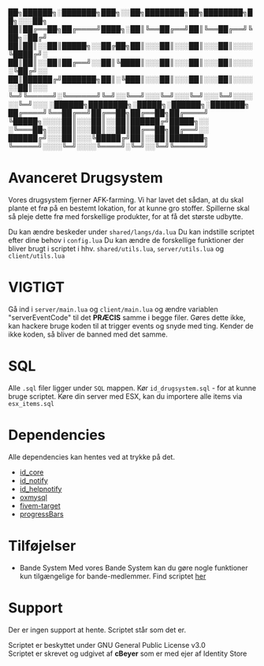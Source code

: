 
██╗██████╗░███████╗███╗░░██╗████████╗██╗████████╗██╗░░░██╗
██║██╔══██╗██╔════╝████╗░██║╚══██╔══╝██║╚══██╔══╝╚██╗░██╔╝
██║██║░░██║█████╗░░██╔██╗██║░░░██║░░░██║░░░██║░░░░╚████╔╝░
██║██║░░██║██╔══╝░░██║╚████║░░░██║░░░██║░░░██║░░░░░╚██╔╝░░
██║██████╔╝███████╗██║░╚███║░░░██║░░░██║░░░██║░░░░░░██║░░░
╚═╝╚═════╝░╚══════╝╚═╝░░╚══╝░░░╚═╝░░░╚═╝░░░╚═╝░░░░░░╚═╝░░░
░██████╗████████╗░█████╗░██████╗░███████╗
██╔════╝╚══██╔══╝██╔══██╗██╔══██╗██╔════╝
╚█████╗░░░░██║░░░██║░░██║██████╔╝█████╗░░
░╚═══██╗░░░██║░░░██║░░██║██╔══██╗██╔══╝░░
██████╔╝░░░██║░░░╚█████╔╝██║░░██║███████╗
╚═════╝░░░░╚═╝░░░░╚════╝░╚═╝░░╚═╝╚══════╝

# Avanceret Drugsystem
Vores drugsystem fjerner AFK-farming. Vi har lavet det sådan, at du skal plante et frø på en bestemt lokation, for at kunne gro stoffer.
Spillerne skal så pleje dette frø med forskellige produkter, for at få det største udbytte.

Du kan ændre beskeder under `shared/langs/da.lua`
Du kan indstille scriptet efter dine behov i `config.lua`
Du kan ændre de forskellige funktioner der bliver brugt i scriptet i hhv. `shared/utils.lua`, `server/utils.lua` og `client/utils.lua`

# __VIGTIGT__
Gå ind i `server/main.lua` og `client/main.lua` og ændre variablen "serverEventCode" til det **PRÆCIS** samme i begge filer.
Gøres dette ikke, kan hackere bruge koden til at trigger events og snyde med ting. Kender de ikke koden, så bliver de banned med det samme.

# SQL
Alle `.sql` filer ligger under `SQL` mappen.
Kør `id_drugsystem.sql` - for at kunne bruge scriptet.
Køre din server med ESX, kan du importere alle items via `esx_items.sql`

# Dependencies
Alle dependencies kan hentes ved at trykke på det.
  - [id_core](https://github.com/cBeyerDK/id_core)
  - [id_notify](https://github.com/cBeyerDK/skeexsNotify/archive/refs/heads/main.zip) 
  - [id_helpnotify](https://github.com/cBeyerDK/cd_drawtextui/archive/refs/heads/main.zip)
  - [oxmysql](https://github.com/overextended/oxmysql/releases)
  - [fivem-target](https://github.com/cBeyerDK/fivem-target/archive/refs/heads/main.zip)
  - [progressBars](https://github.com/cBeyerDK/progressBars/archive/refs/heads/master.zip)

# Tilføjelser
- Bande System
    Med vores Bande System kan du gøre nogle funktioner kun tilgængelige for bande-medlemmer.
    Find scriptet [her](https://github.com/cBeyerDK/id_gangsystem/releases)

# Support
Der er ingen support at hente. Scriptet står som det er.

Scriptet er beskyttet under GNU General Public License v3.0 <br />
Scriptet er skrevet og udgivet af **cBeyer** som er med ejer af Identity Store
